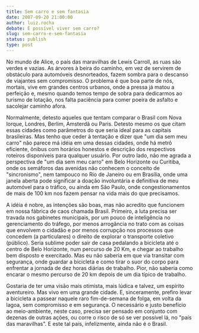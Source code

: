 ```yaml
---
title: Sem carro e sem fantasia
date: 2007-09-20 21:00:00
author: luiz.rocha
debate: É possível viver sem carro?
slug: sem-carro-e-sem-fantasia
status: publish 
type: post
---
```


No mundo de Alice, o país das maravilhas de Lewis Carroll, as ruas são verdes e vazias. As árvores à beira do caminho, em vez de servirem de obstáculo para automóveis desnorteados, fazem sombra para o descanso de viajantes sem compromisso. O problema é que boa parte de nós, mortais, vive em grandes centros urbanos, onde a pressa já matou a perfeição e, mesmo quando temos tempo de sobra para dedicarmos ao turismo de lotação, nos falta paciência para comer poeira de asfalto e sacolejar caminho afora.   

Normalmente, detesto aqueles que tentam comparar o Brasil com Nova Iorque, Londres, Berlim, Amsterdã ou Paris. Detesto mesmo os que citam essas cidades como parâmetros do que seria ideal para as capitais brasileiras. Mas tenho que ceder à tentação e dizer que "um dia sem meu carro" não parece má idéia em uma dessas cidades, onde há metrô eficiente, ônibus com horários honestos e descrição dos respectivos roteiros disponíveis para qualquer usuário. Por outro lado, não me agrada a perspectiva de "um dia sem meu carro" em Belo Horizonte ou Curitiba, onde os semáforos das avenidas não conhecem o conceito de "sincronismo", nem tampouco no Rio de Janeiro ou em Brasília, onde uma janela aberta pode significar a doação involuntária e definitiva de meu automóvel para o tráfico, ou ainda em São Paulo, onde congestionamentos de mais de 100 km nos fazem pensar na vida mais do que precisamos.  

A idéia é nobre, as intenções são boas, mas não acredito que funcionem em nossa fábrica de caos chamada Brasil. Primeiro, a luta precisa ser travada nos gabinetes municipais, por um pouco de inteligência no gerenciamento do tráfego, por menos arrogância no trato com as coisas que envolvem o cidadão e por menos corrupção nos processos que concedem (a particulares) o direito de explorar o transporte coletivo (público). Seria sublime poder sair de casa pedalando a bicicleta até o centro de Belo Horizonte, num percurso de 20 Km, e chegar ao trabalho bem disposto e exercitado. Mas eu não saberia em que via transitar com segurança, onde guardar a bicicleta e como tirar o suor do corpo para enfrentar a jornada de dez horas diárias de trabalho. Pior, não saberia como encarar o mesmo percurso de 20 km depois de um dia típico de trabalho.   

Gostaria de ter uma visão mais otimista, mais lúdica e talvez, um espírito aventureiro. Mas vivo em uma grande cidade. E, sinceramente, prefiro levar a bicicleta a passear naquele raro fim-de-semana de folga, em volta da lagoa, sem compromisso e em segurança. O necessário e justo benefício ao meio-ambiente, neste caso, precisa ser pensado em conjunto com dezenas de outras ações, ou corre o risco de só se ver possível lá, no "país das maravilhas". E este tal país, infelizmente, ainda não é o Brasil.
